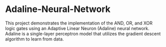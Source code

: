 # Adaline-Neural-Network
This project demonstrates the implementation of the AND, OR, and XOR logic gates using an Adaptive Linear Neuron (Adaline) neural network. Adaline is a single-layer perceptron model that utilizes the gradient descent algorithm to learn from data.
